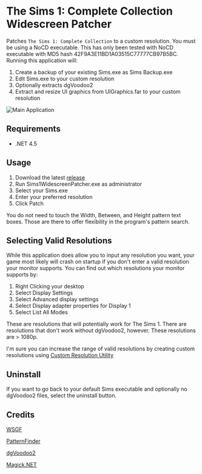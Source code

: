 # The Sims 1: Complete Collection Widescreen Patcher

Patches `The Sims 1: Complete Collection` to a custom resolution. You must be using a NoCD executable. This has only been tested with NoCD executable with MD5 hash 42F9A3E11BD1A03515C77777CB97B5BC. Running this application will:

1. Create a backup of your existing Sims.exe as Sims Backup.exe
2. Edit Sims.exe to your custom resolution
3. Optionally extracts dgVoodoo2
4. Extract and resize UI graphics from UIGraphics.far to your custom resolution

![Main Application](https://i.imgur.com/tbNdvkt.png)

## Requirements

* .NET 4.5

## Usage

1. Download the latest [release](https://github.com/FaithBeam/Sims-1-Complete-Collection-Widescreen-Patcher/releases)
2. Run Sims1WidescreenPatcher.exe as administrator
3. Select your Sims.exe
4. Enter your preferred resolution
5. Click Patch

You do not need to touch the Width, Between, and Height pattern text boxes. Those are there to offer flexibility in the program's pattern search. 

## Selecting Valid Resolutions

While this application does allow you to input any resolution you want, your game most likely will crash on startup if you don't enter a valid resolution your monitor supports. You can find out which resolutions your monitor supports by:

1. Right Clicking your desktop
2. Select Display Settings
3. Select Advanced display settings
4. Select Display adapter properties for Display 1
5. Select List All Modes

These are resolutions that will potentially work for The Sims 1. There are resolutions that don't work without dgVoodoo2, however. These resolutions are > 1080p.

I'm sure you can increase the range of valid resolutions by creating custom resolutions using [Custom Resolution Utility](https://www.monitortests.com/forum/Thread-Custom-Resolution-Utility-CRU)

## Uninstall

If you want to go back to your default Sims executable and optionally no dgVoodoo2 files, select the uninstall button.

## Credits

[WSGF](http://www.wsgf.org/dr/sims)

[PatternFinder](https://github.com/mrexodia/PatternFinder)

[dgVoodoo2](http://dege.freeweb.hu/dgVoodoo2/dgVoodoo2.html)

[Magick.NET](https://github.com/dlemstra/Magick.NET)
